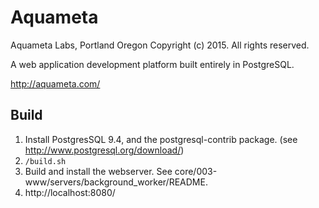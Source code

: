 # Aquameta
Aquameta Labs, Portland Oregon
Copyright (c) 2015.  All rights reserved.

A web application development platform built entirely in PostgreSQL.

http://aquameta.com/

## Build
1. Install PostgresSQL 9.4, and the postgresql-contrib package.  (see http://www.postgresql.org/download/)
2. `/build.sh`
3. Build and install the webserver.  See core/003-www/servers/background_worker/README.
4. http://localhost:8080/
